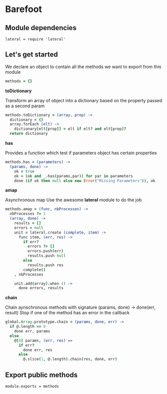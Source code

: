 Barefoot
========

   
Module dependencies
-------------------
    lateral = require 'lateral'



Let's get started
------------------

We declare an object to contain all the methods we want to export from this  module
```coffeescript
methods = {}
```


**toDictionary** 

Transform an array of object into a dictionary based on the property passed as a second param
```coffeescript
methods.toDictionary = (array, prop) ->
  dictionary = {}
  array.forEach (elt) -> 
    dictionary[elt[prop]] = elt if elt? and elt[prop]?
  return dictionary
```


**has**

Provides a function which test if parameters object has certain properties
```coffeescript
methods.has = (parameters) ->
  (params, done) ->
    ok = true
    ok = (ok and _.has(params,par)) for par in parameters
    done (if ok then null else new Error("Missing Parameters")), ok
```

**amap**

Asynchronous map 
Use the awesome **lateral** module to do the job
```coffeescript
methods.amap = (func, nbProcesses) ->
  nbProcesses ?= 1
  (array, done) ->
    results = []
    errors = null
    unit = lateral.create (complete, item) ->
      func item, (err, res) ->
        if err?
          errors ?= []
          errors.push(err)
          results.push null
        else
          results.push res
        complete()
    , nbProcesses

    unit.add(array).when () ->
      done errors, results
```
**chain**

Chain aynschronous methods with signature (params, done) -> done(err, result)
Stop if one of the method has an error in the callback
```coffeescript
global.Array.prototype.chain = (params, done, err) ->
  if @.length == 0
    done err, params
  else
    @[0] params, (err, res) =>
      if err?
        done err, res
      else
        @.slice(1, @.length).chain(res, done, err)
```


Export public methods
---------------------

    module.exports = methods

